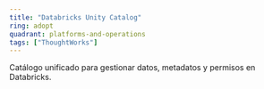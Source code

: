 ```yaml
---
title: "Databricks Unity Catalog"
ring: adopt
quadrant: platforms-and-operations
tags: ["ThoughtWorks"]
---
```


Catálogo unificado para gestionar datos, metadatos y permisos en Databricks.
